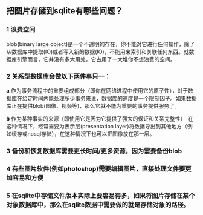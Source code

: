 ## 把图片存储到sqlite有哪些问题？

### 1 浪费空间

blob(binary large object)是一个不透明的存在，你不能对它进行任何操作，除了从数据库中提取(IO)或者写入新的数据(IO)，不能用来索引和关联任何东西。就数据库引擎而言，它并没有多大用处，它占用了一大堆你不想浪费的空间。

### 2 关系型数据库会做以下两件事只一：

**a** 作为事务流程中的重要组成部分（即你在网络进程中使用它的原子性），对于数据库在给定时间内能处理多少事务来说，数据库的速度是一个限制因子。如果数据库正在提供blob(图像、视频等)，那么它就不能为重要的事务提供服务了。

**b** 作为某种事实的来源（即使用它是因为它提供了强大的保证和关系完整性）-在这种情况下，经常需要为表示层(presentation layer)将数据导出到其他地方（例如缓存或nosql存储），在这种情况下也可以把图像放在那一层。

### 3 备份和恢复数据库需要更长时间/更多资源，因为需要备份blob

### 4 有些图片软件(例如photoshop)需要编辑图片，直接处理文件要更加容易和方便

### 5 在sqlite中存储文件版本实际上要容易得多，如果将图片存储在某个对象数据库中，那么在sqlite数据中需要做的就是存储对象的路径。




